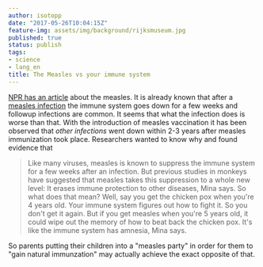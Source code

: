 ```yaml
---
author: isotopp
date: "2017-05-26T10:04:15Z"
feature-img: assets/img/background/rijksmuseum.jpg
published: true
status: publish
tags:
- science
- lang_en
title: The Measles vs your immune system
---
```

[NPR has an article](http://www.npr.org/sections/goatsandsoda/2015/05/07/404963436/scientists-crack-a-50-year-old-mystery-about-the-measles-vaccine)
about the measles. It is already known that after a 
[measles infection](https://en.wikipedia.org/wiki/Measles) the immune system goes
down for a few weeks and followup infections are common. It seems that what
the infection does is worse than that. With the introduction of measles
vaccination it has been observed that _other infections_ went down within
2-3 years after measles immunization took place. Researchers wanted to know
why and found evidence that

> Like many viruses, measles is known to suppress the immune system for a
> few weeks after an infection. But previous studies in monkeys have
> suggested that measles takes this suppression to a whole new level: It
> erases immune protection to other diseases, Mina says. So what does that
> mean? Well, say you get the chicken pox when you're 4 years old. Your
> immune system figures out how to fight it. So you don't get it again. But
> if you get measles when you're 5 years old, it could wipe out the memory
> of how to beat back the chicken pox. It's like the immune system has
> amnesia, Mina says.

So parents putting their children into a "measles party" in order for them
to "gain natural immunzation" may actually achieve the exact opposite of
that.
